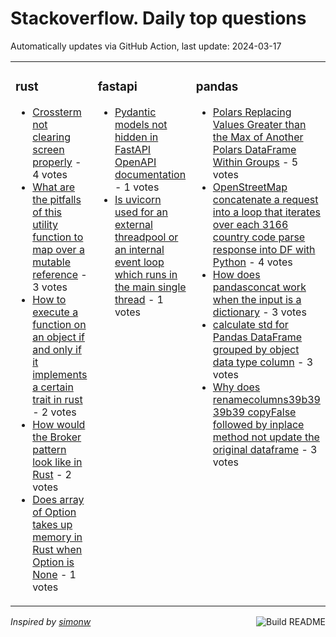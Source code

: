 # Stackoverflow. Daily top questions 

Automatically updates via GitHub Action, last update: <!-- date starts -->2024-03-17<!-- date ends -->


<table><tr><td valign="top" width="33%">

### rust
<!-- rust starts -->
* [Crossterm not clearing screen properly](https://stackoverflow.com/questions/78174550/crossterm-not-clearing-screen-properly) - 4 votes
* [What are the pitfalls of this utility function to map over a mutable reference](https://stackoverflow.com/questions/78176620/what-are-the-pitfalls-of-this-utility-function-to-map-over-a-mutable-reference) - 3 votes
* [How to execute a function on an object if and only if it implements a certain trait in rust](https://stackoverflow.com/questions/78173438/how-to-execute-a-function-on-an-object-if-and-only-if-it-implements-a-certain-tr) - 2 votes
* [How would the Broker pattern look like in Rust](https://stackoverflow.com/questions/78175273/how-would-the-broker-pattern-look-like-in-rust) - 2 votes
* [Does array of Option takes up memory in Rust when Option is None](https://stackoverflow.com/questions/78170563/does-array-of-option-takes-up-memory-in-rust-when-option-is-none) - 1 votes
<!-- rust ends -->
</td><td valign="top" width="34%">


### fastapi
<!-- fastapi starts -->
* [Pydantic models not hidden in FastAPI OpenAPI documentation](https://stackoverflow.com/questions/78172454/pydantic-models-not-hidden-in-fastapi-openapi-documentation) - 1 votes
* [Is uvicorn used for an external threadpool or an internal event loop which runs in the main single thread](https://stackoverflow.com/questions/78171567/is-uvicorn-used-for-an-external-threadpool-or-an-internal-event-loop-which-runs) - 1 votes
<!-- fastapi ends -->
</td><td valign="top" width="34%">


### pandas
<!-- pandas starts -->
* [Polars Replacing Values Greater than the Max of Another Polars DataFrame Within Groups](https://stackoverflow.com/questions/78170789/polars-replacing-values-greater-than-the-max-of-another-polars-dataframe-within) - 5 votes
* [OpenStreetMap concatenate a request into a loop that iterates over each 3166 country code parse response into DF with Python](https://stackoverflow.com/questions/78171843/openstreetmap-concatenate-a-request-into-a-loop-that-iterates-over-each-3166-co) - 4 votes
* [How does pandasconcat work when the input is a dictionary](https://stackoverflow.com/questions/78176271/how-does-pandas-concat-work-when-the-input-is-a-dictionary) - 3 votes
* [calculate std for Pandas DataFrame grouped by object data type column](https://stackoverflow.com/questions/78171327/calculate-std-for-pandas-dataframe-grouped-by-object-data-type-column) - 3 votes
* [Why does renamecolumns39b39 39b39 copyFalse followed by inplace method not update the original dataframe](https://stackoverflow.com/questions/78170965/why-does-renamecolumns-b-b-copy-false-followed-by-inplace-method-no) - 3 votes
<!-- pandas ends -->
</td></tr></table>

<a href="https://github.com/hp0404/hp0404/actions"><img src="https://github.com/hp0404/hp0404/workflows/Build%20README/badge.svg" align="right" alt="Build README"></a> <p>*Inspired by  [simonw](https://github.com/simonw/simonw)*</p>
